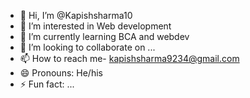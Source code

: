 - 👋 Hi, I’m @Kapishsharma10
- 👀 I’m interested in Web development
- 🌱 I’m currently learning BCA and webdev
- 💞️ I’m looking to collaborate on ...
- 📫 How to reach me- kapishsharma9234@gmail.com
- 😄 Pronouns: He/his
- ⚡ Fun fact: ...

<!---
Kapishsharma10/Kapishsharma10 is a ✨ special ✨ repository because its `README.md` (this file) appears on your GitHub profile.
You can click the Preview link to take a look at your changes.
--->
